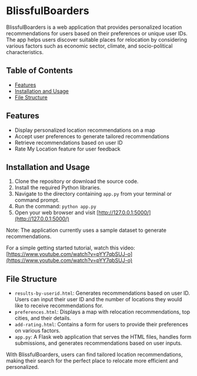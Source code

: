 # BlissfulBoarders

BlissfulBoarders is a web application that provides personalized location recommendations for users based on their preferences or unique user IDs. The app helps users discover suitable places for relocation by considering various factors such as economic sector, climate, and socio-political characteristics.

## Table of Contents

- [Features](#features)
- [Installation and Usage](#installation-and-usage)
- [File Structure](#file-structure)

## Features

- Display personalized location recommendations on a map
- Accept user preferences to generate tailored recommendations
- Retrieve recommendations based on user ID
- Rate My Location feature for user feedback

## Installation and Usage

1. Clone the repository or download the source code.
2. Install the required Python libraries.
3. Navigate to the directory containing `app.py` from your terminal or command prompt.
4. Run the command: `python app.py`
5. Open your web browser and visit [http://127.0.0.1:5000/](http://127.0.0.1:5000/)

Note: The application currently uses a sample dataset to generate recommendations.

For a simple getting started tutorial, watch this video: [https://www.youtube.com/watch?v=pYY7qbSUJ-o](https://www.youtube.com/watch?v=pYY7qbSUJ-o)

## File Structure

- `results-by-userid.html`: Generates recommendations based on user ID. Users can input their user ID and the number of locations they would like to receive recommendations for.
- `preferences.html`: Displays a map with relocation recommendations, top cities, and their details.
- `add-rating.html`: Contains a form for users to provide their preferences on various factors.
- `app.py`: A Flask web application that serves the HTML files, handles form submissions, and generates recommendations based on user inputs.

With BlissfulBoarders, users can find tailored location recommendations, making their search for the perfect place to relocate more efficient and personalized.